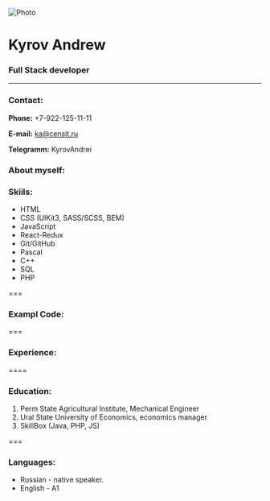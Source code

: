 ![Photo](/photo.jpg)

# Kyrov Andrew



### Full Stack developer

---


### Contact:

**Phone:** +7-922-125-11-11

**E-mail:** ka@censit.ru

**Telegramm:** KyrovAndrei


### About myself:



### Skiils:

- HTML
- CSS (UlKit3, SASS/SCSS, BEM)
- JavaScript
- React-Redux
- Git/GitHub
- Pascal
- C++
- SQL
- PHP

===

### Exampl Code:

===

### Experience:

====

### Education:

1. Perm State Agricultural Institute, Mechanical Engineer
2. Ural State University of Economics, economics manager
3. SkillBox (Java, PHP, JS)

===

### Languages:

- Russian - native speaker.
- English - A1
